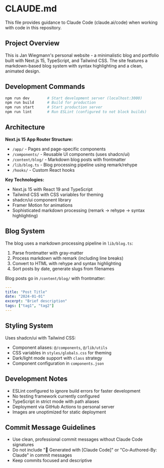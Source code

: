 # CLAUDE.md

This file provides guidance to Claude Code (claude.ai/code) when working with code in this repository.

## Project Overview

This is Jan Wiegmann's personal website - a minimalistic blog and portfolio built with Next.js 15, TypeScript, and Tailwind CSS. The site features a markdown-based blog system with syntax highlighting and a clean, animated design.

## Development Commands

```bash
npm run dev        # Start development server (localhost:3000)
npm run build      # Build for production
npm run start      # Start production server
npm run lint       # Run ESLint (configured to not block builds)
```

## Architecture

**Next.js 15 App Router Structure:**
- `/app/` - Pages and page-specific components
- `/components/` - Reusable UI components (uses shadcn/ui)
- `/content/blog/` - Markdown blog posts with frontmatter
- `/lib/blog.ts` - Blog processing pipeline using remark/rehype
- `/hooks/` - Custom React hooks

**Key Technologies:**
- Next.js 15 with React 19 and TypeScript
- Tailwind CSS with CSS variables for theming
- shadcn/ui component library
- Framer Motion for animations
- Sophisticated markdown processing (remark → rehype → syntax highlighting)

## Blog System

The blog uses a markdown processing pipeline in `lib/blog.ts`:
1. Parse frontmatter with gray-matter
2. Process markdown with remark (including line breaks)
3. Convert to HTML with rehype and syntax highlighting
4. Sort posts by date, generate slugs from filenames

Blog posts go in `/content/blog/` with frontmatter:
```yaml
---
title: "Post Title"
date: "2024-01-01"
excerpt: "Brief description"
tags: ["tag1", "tag2"]
---
```

## Styling System

Uses shadcn/ui with Tailwind CSS:
- Component aliases: `@/components`, `@/lib/utils`
- CSS variables in `styles/globals.css` for theming
- Dark/light mode support with `class` strategy
- Component configuration in `components.json`

## Development Notes

- ESLint configured to ignore build errors for faster development
- No testing framework currently configured
- TypeScript in strict mode with path aliases
- Deployment via GitHub Actions to personal server
- Images are unoptimized for static deployment

## Commit Message Guidelines

- Use clean, professional commit messages without Claude Code signatures
- Do not include "🤖 Generated with [Claude Code]" or "Co-Authored-By: Claude" in commit messages
- Keep commits focused and descriptive